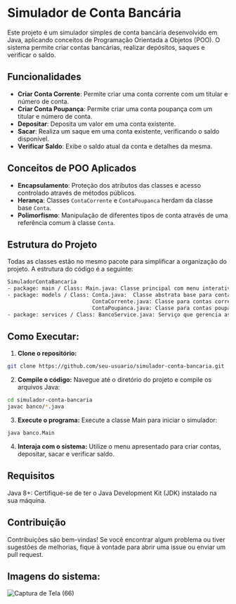 # Simulador de Conta Bancária

Este projeto é um simulador simples de conta bancária desenvolvido em Java, aplicando conceitos de Programação Orientada a Objetos (POO). O sistema permite criar contas bancárias, realizar depósitos, saques e verificar o saldo.

## Funcionalidades

- **Criar Conta Corrente**: Permite criar uma conta corrente com um titular e número de conta.
- **Criar Conta Poupança**: Permite criar uma conta poupança com um titular e número de conta.
- **Depositar**: Deposita um valor em uma conta existente.
- **Sacar**: Realiza um saque em uma conta existente, verificando o saldo disponível.
- **Verificar Saldo**: Exibe o saldo atual da conta e detalhes da mesma.

## Conceitos de POO Aplicados

- **Encapsulamento**: Proteção dos atributos das classes e acesso controlado através de métodos públicos.
- **Herança**: Classes `ContaCorrente` e `ContaPoupanca` herdam da classe base `Conta`.
- **Polimorfismo**: Manipulação de diferentes tipos de conta através de uma referência comum à classe `Conta`.

## Estrutura do Projeto

Todas as classes estão no mesmo pacote para simplificar a organização do projeto. A estrutura do código é a seguinte:
```bash
SimuladorContaBancaria
- package: main / Class: Main.java: Classe principal com menu interativo para o simulador
- package: models / Class: Conta.java:  Classe abstrata base para contas bancárias
                           ContaCorrente.java: Classe para contas correntes
                           ContaPoupanca.java: Classe para contas poupança
- package: services / Class: BancoService.java: Serviço que gerencia as operações do banco
```

## Como Executar:

1. **Clone o repositório:**

 ```bash
git clone https://github.com/seu-usuario/simulador-conta-bancaria.git
 ```
2. **Compile o código:**
Navegue até o diretório do projeto e compile os arquivos Java:
 ```bash
cd simulador-conta-bancaria
javac banco/*.java
 ```
3. **Execute o programa:**
Execute a classe Main para iniciar o simulador:
 ```bash
java banco.Main
 ```
4. **Interaja com o sistema:**
   Utilize o menu apresentado para criar contas, depositar, sacar e verificar saldo.

## Requisitos
Java 8+: Certifique-se de ter o Java Development Kit (JDK) instalado na sua máquina.

## Contribuição
Contribuições são bem-vindas! Se você encontrar algum problema ou tiver sugestões de melhorias, fique à vontade para abrir uma issue ou enviar um pull request.

## Imagens do sistema:
![Captura de Tela (66)](https://github.com/user-attachments/assets/58634962-852d-4e4d-8f37-c01b9b8c4db9)

